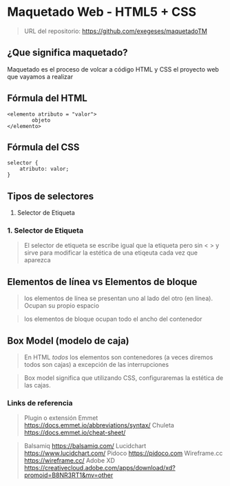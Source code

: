 # Maquetado Web - HTML5 + CSS

> URL del repositorio: 
> https://github.com/exegeses/maquetadoTM

## ¿Que significa maquetado?

Maquetado es el proceso de volcar 
a código HTML y CSS el proyecto web que vayamos a realizar

## Fórmula del HTML

    <elemento atributo = "valor">
            objeto
    </elemento>
    
## Fórmula del CSS

    selector {
        atributo: valor;
    }
    
## Tipos de selectores

 1. Selector de Etiqueta
 
 
 
### 1. Selector de Etiqueta
>El selector de etiqueta se escribe igual que la etiqueta
>pero sin < > y sirve para modificar la estética de una etiqeuta
>cada vez que aparezca

## Elementos de línea vs Elementos de bloque
>los elementos de línea se presentan uno al lado del otro 
>(en línea). Ocupan su propio espacio

>los elementos de bloque ocupan todo el ancho del contenedor


## Box Model (modelo de caja)

>En HTML *todos* los elementos son contenedores
>(a veces diremos todos son cajas)
> a excepción de las interrupciones

>Box model significa que utilizando CSS,
>configuraremas la estética de las cajas.
  
 
### Links de referencia

> Plugin o extensión Emmet https://docs.emmet.io/abbreviations/syntax/
> Chuleta https://docs.emmet.io/cheat-sheet/

> Balsamiq https://balsamiq.com/
> Lucidchart https://www.lucidchart.com/
> Pidoco https://pidoco.com
> Wireframe.cc https://wireframe.cc/
> Adobe XD https://creativecloud.adobe.com/apps/download/xd?promoid=B8NR3RT1&mv=other